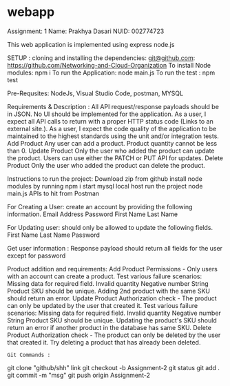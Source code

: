 # webapp
Assignment: 1
Name: Prakhya Dasari
NUID: 002774723


This web application is implemented using express node.js

SETUP : cloning and installing the dependencies:
 git@github.com: https://github.com/Networking-and-Cloud-Organization
  To install Node modules: npm i
  To run the Application: node main.js
  To run the test : npm test


Pre-Requsites:
 NodeJs, Visual Studio Code, postman, MYSQL

Requirements & Description : All API request/response payloads should be in JSON.
No UI should be implemented for the application.
As a user, I expect all API calls to return with a proper HTTP status code (Links to an external site.).
As a user, I expect the code quality of the application to be maintained to the highest standards using the unit and/or integration tests.
Add Product
    Any user can add a product.
    Product quantity cannot be less than 0.
Update Product
    Only the user who added the product can update the product.
    Users can use either the PATCH or PUT API for updates.
Delete Product
    Only the user who added the product can delete the product.


Instructions to run the project:
Download zip from github
install node modules by running npm i
start mysql local host
run the project node main.js
APIs to hit from Postman


For Creating a User:
create an account by providing the following information.
Email Address
Password
First Name
Last Name

For Updating user:
should only be allowed to update the following fields.
First Name
Last Name
Password

Get user information : 
 Response payload should return all fields for the user except for password

Product addition and requirements:
Add Product
    Permissions - Only users with an account can create a product.
    Test various failure scenarios:
    Missing data for required field.
    Invalid quantity
    Negative number
    String
    Product SKU should be unique. Adding 2nd product with the same SKU should return an error.
Update Product
    Authorization check - The product can only be updated by the user that created it.
    Test various failure scenarios:
    Missing data for required field.
    Invalid quantity
    Negative number
    String
    Product SKU should be unique. Updating the product's SKU should return an error if another product in the database has same SKU.
Delete Product
    Authorization check - The product can only be deleted by the user that created it.
    Try deleting a product that has already been deleted.

    Git Commands : 
git clone "github/shh" link
git checkout -b Assignment-2
git status
git add .
git commit -m "msg"
git push origin Assignment-2